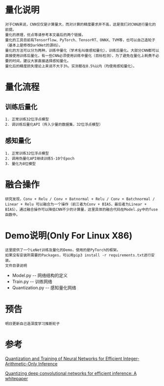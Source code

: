 # 量化说明
	对于CNN来说，CNN仅仅是计算量大，而对计算的精度要求并不高，这是我们对CNN进行量化的前提。
	量化的原理，优点等请参考本文最后的两个链接。
	量化的工具目前有Tensorflow、PyTorch、TensorRT、ONNX、TVM等，也可以自己造轮子（基本上是修改DarkNet的源码）。
	量化的方法可以分为两种，训练中量化（学术名叫做感知量化），训练后量化。大部分CNN都可以直接使用训练后量化，有一些CNN必须使用训练中量化（目标检测），为了避免在量化上耗费不必要的时间，建议大家直接选择感知量化。
	量化后的精度损失理论上来说不大于3%，实测都在0.5%以内（均使用感知量化）。
# 量化流程
## 训练后量化
	1. 正常训练32位浮点模型
	2. 调训练后量化API（传入少量的数据集，32位浮点模型）
## 感知量化
	1. 正常训练32位浮点模型
	2. 调用伪量化API继续训练5-10个Epoch
	3. 量化为8位模型
# 融合操作
	研究发现，Conv + Relu / Conv + Batnormal + Relu / Conv + Batchnormal / Linear + Relu 可以融合为一个操作（前三者为Conv + BIAS，最后者为Linear + BIAS），通过融合操作可以降低CNN不少的计算量，这里具体的融合代码在Model.py中的fuse函数中。
# Demo说明(Only For Linux X86)
	这里提供了一个LeNet训练及量化的Demo，使用的是PyTorch的框架。
	如果没有安装所需要的Packages，可以用pip3 install -r requirements.txt进行安装。
	文件目录说明	
- Model.py        -- 网络结构的定义
- Train.py        -- 训练网络
- Quantization.py -- 感知量化网络

# 预告
	明日更新自己造深度学习推断轮子

# 参考
[Quantization and Training of Neural Networks for Efficient Integer-Arithmetic-Only Inference](https://arxiv.org/pdf/1712.05877.pdf)

[Quantizing deep convolutional networks for efficient inference: A whitepaper](https://arxiv.org/pdf/1806.08342.pdf)
